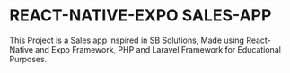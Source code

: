 # REACT-NATIVE-EXPO SALES-APP

This Project is a Sales app inspired in SB Solutions, Made using React-Native and Expo Framework, PHP and Laravel Framework for Educational Purposes.
